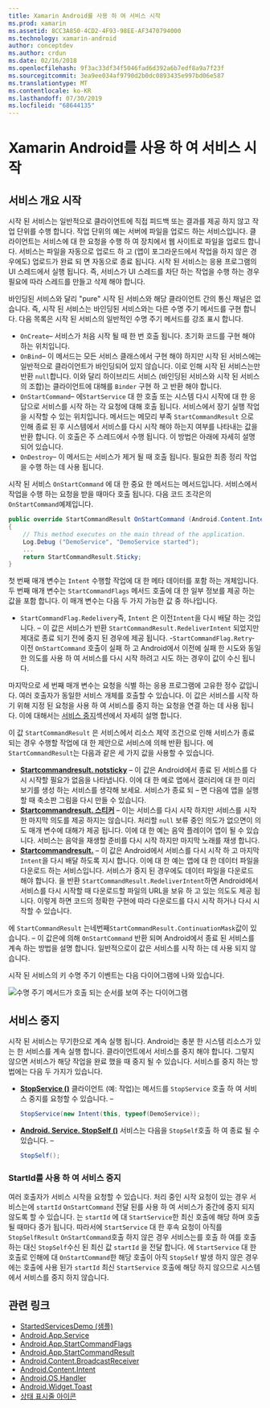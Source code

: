 ```yaml
---
title: Xamarin Android를 사용 하 여 서비스 시작
ms.prod: xamarin
ms.assetid: 8CC3A850-4CD2-4F93-98EE-AF3470794000
ms.technology: xamarin-android
author: conceptdev
ms.author: crdun
ms.date: 02/16/2018
ms.openlocfilehash: 9f3ac33df34f5046fad6d392a6b7edf8a9a7f23f
ms.sourcegitcommit: 3ea9ee034af9790d2b0dc0893435e997bd06e587
ms.translationtype: MT
ms.contentlocale: ko-KR
ms.lasthandoff: 07/30/2019
ms.locfileid: "68644135"
---
```

# <a name="started-services-with-xamarinandroid"></a>Xamarin Android를 사용 하 여 서비스 시작

## <a name="started-services-overview"></a>서비스 개요 시작

시작 된 서비스는 일반적으로 클라이언트에 직접 피드백 또는 결과를 제공 하지 않고 작업 단위를 수행 합니다. 작업 단위의 예는 서버에 파일을 업로드 하는 서비스입니다. 클라이언트는 서비스에 대 한 요청을 수행 하 여 장치에서 웹 사이트로 파일을 업로드 합니다. 서비스는 파일을 자동으로 업로드 하 고 (앱이 포그라운드에서 작업을 하지 않은 경우에도) 업로드가 완료 되 면 자동으로 종료 됩니다. 시작 된 서비스는 응용 프로그램의 UI 스레드에서 실행 됩니다. 즉, 서비스가 UI 스레드를 차단 하는 작업을 수행 하는 경우 필요에 따라 스레드를 만들고 삭제 해야 합니다.

바인딩된 서비스와 달리 "pure" 시작 된 서비스와 해당 클라이언트 간의 통신 채널은 없습니다. 즉, 시작 된 서비스는 바인딩된 서비스와는 다른 수명 주기 메서드를 구현 합니다. 다음 목록은 시작 된 서비스의 일반적인 수명 주기 메서드를 강조 표시 합니다.

- `OnCreate`&ndash; 서비스가 처음 시작 될 때 한 번 호출 됩니다. 초기화 코드를 구현 해야 하는 위치입니다.
- `OnBind`&ndash; 이 메서드는 모든 서비스 클래스에서 구현 해야 하지만 시작 된 서비스에는 일반적으로 클라이언트가 바인딩되어 있지 않습니다. 이로 인해 시작 된 서비스는만 반환 `null`합니다. 이와 달리 하이브리드 서비스 (바인딩된 서비스와 시작 된 서비스의 조합)는 클라이언트에 대해를 `Binder` 구현 하 고 반환 해야 합니다.
- `OnStartCommand`&ndash; 에`StartService` 대 한 호출 또는 시스템 다시 시작에 대 한 응답으로 서비스를 시작 하는 각 요청에 대해 호출 됩니다. 서비스에서 장기 실행 작업을 시작할 수 있는 위치입니다. 메서드는 메모리 부족 `StartCommandResult` 으로 인해 종료 된 후 시스템에서 서비스를 다시 시작 해야 하는지 여부를 나타내는 값을 반환 합니다. 이 호출은 주 스레드에서 수행 됩니다. 이 방법은 아래에 자세히 설명 되어 있습니다.
- `OnDestroy`&ndash; 이 메서드는 서비스가 제거 될 때 호출 됩니다. 필요한 최종 정리 작업을 수행 하는 데 사용 됩니다.

시작 된 서비스 `OnStartCommand` 에 대 한 중요 한 메서드는 메서드입니다. 서비스에서 작업을 수행 하는 요청을 받을 때마다 호출 됩니다. 다음 코드 조각은의 `OnStartCommand`예제입니다. 

```csharp
public override StartCommandResult OnStartCommand (Android.Content.Intent intent, StartCommandFlags flags, int startId)
{
    // This method executes on the main thread of the application.
    Log.Debug ("DemoService", "DemoService started");
    ...
    return StartCommandResult.Sticky;
}
```

첫 번째 매개 변수는 `Intent` 수행할 작업에 대 한 메타 데이터를 포함 하는 개체입니다. 두 번째 매개 변수는 `StartCommandFlags` 메서드 호출에 대 한 일부 정보를 제공 하는 값을 포함 합니다. 이 매개 변수는 다음 두 가지 가능한 값 중 하나입니다.

- `StartCommandFlag.Redelivery`즉, `Intent` 은 이전`Intent`을 다시 배달 하는 것입니다. &ndash; 이 값은 서비스가 반환 `StartCommandResult.RedeliverIntent` 되었지만 제대로 종료 되기 전에 중지 된 경우에 제공 됩니다.
-`StartCommandFlag.Retry`&dash; 이전 `OnStartCommand` 호출이 실패 하 고 Android에서 이전에 실패 한 시도와 동일한 의도를 사용 하 여 서비스를 다시 시작 하려고 시도 하는 경우이 값이 수신 됩니다.
 
마지막으로 세 번째 매개 변수는 요청을 식별 하는 응용 프로그램에 고유한 정수 값입니다. 여러 호출자가 동일한 서비스 개체를 호출할 수 있습니다. 이 값은 서비스를 시작 하기 위해 지정 된 요청을 사용 하 여 서비스를 중지 하는 요청을 연결 하는 데 사용 됩니다. 이에 대해서는 [서비스 중지](#Stopping_the_Service)섹션에서 자세히 설명 합니다. 

이 값 `StartCommandResult` 은 서비스에서 리소스 제약 조건으로 인해 서비스가 종료 되는 경우 수행할 작업에 대 한 제안으로 서비스에 의해 반환 됩니다. 에 `StartCommandResult`는 다음과 같은 세 가지 값을 사용할 수 있습니다.

- **[Startcommandresult. notsticky](xref:Android.App.StartCommandResult.NotSticky)** &ndash; 이 값은 Android에서 종료 된 서비스를 다시 시작할 필요가 없음을 나타냅니다. 이에 대 한 예로 앱에서 갤러리에 대 한 미리 보기를 생성 하는 서비스를 생각해 보세요. 서비스가 종료 되 &ndash; 면 다음에 앱을 실행할 때 축소판 그림을 다시 만들 수 있습니다.
- **[Startcommandresult. 스티커](xref:Android.App.StartCommandResult.Sticky)** &ndash; 이는 서비스를 다시 시작 하지만 서비스를 시작한 마지막 의도를 제공 하지는 않습니다. 처리할 `null` 보류 중인 의도가 없으면이 의도 매개 변수에 대해가 제공 됩니다. 이에 대 한 예는 음악 플레이어 앱이 될 수 있습니다. 서비스는 음악을 재생할 준비를 다시 시작 하지만 마지막 노래를 재생 합니다.
- **[Startcommandresult.](xref:Android.App.StartCommandResult.RedeliverIntent)** &ndash; 이 값은 Android에서 서비스를 다시 시작 하 고 마지막 `Intent`을 다시 배달 하도록 지시 합니다. 이에 대 한 예는 앱에 대 한 데이터 파일을 다운로드 하는 서비스입니다. 서비스가 중지 된 경우에도 데이터 파일을 다운로드 해야 합니다. 을 반환 `StartCommandResult.RedeliverIntent`하면 Android에서 서비스를 다시 시작할 때 다운로드할 파일의 URL을 보유 하 고 있는 의도도 제공 됩니다. 이렇게 하면 코드의 정확한 구현에 따라 다운로드를 다시 시작 하거나 다시 시작할 수 있습니다.

에 `StartCommandResult` 는네번째`StartCommandResult.ContinuationMask`값이 있습니다. &ndash; 이 값은에 의해 `OnStartCommand` 반환 되며 Android에서 종료 된 서비스를 계속 하는 방법을 설명 합니다. 일반적으로이 값은 서비스를 시작 하는 데 사용 되지 않습니다.

시작 된 서비스의 키 수명 주기 이벤트는 다음 다이어그램에 나와 있습니다. 

![수명 주기 메서드가 호출 되는 순서를 보여 주는 다이어그램](started-services-images/started-service-01.png "수명 주기 메서드가 호출 되는 순서를 보여 주는 다이어그램")

<a name="Stopping_the_Service" />

## <a name="stopping-the-service"></a>서비스 중지

시작 된 서비스는 무기한으로 계속 실행 됩니다. Android는 충분 한 시스템 리소스가 있는 한 서비스를 계속 실행 합니다. 클라이언트에서 서비스를 중지 해야 합니다. 그렇지 않으면 서비스가 해당 작업을 완료 했을 때 중지 될 수 있습니다. 서비스를 중지 하는 방법에는 다음 두 가지가 있습니다. 

- **[StopService ()](xref:Android.Content.Context.StopService*)** 클라이언트 (예: 작업)는 메서드를 `StopService` 호출 하 여 서비스 중지를 요청할 수 있습니다. &ndash;

    ```csharp
    StopService(new Intent(this, typeof(DemoService));
    ```

- **[Android. Service. StopSelf ()](xref:Android.App.Service.StopSelf*)** 서비스는 다음을 `StopSelf`호출 하 여 종료 될 수 있습니다. &ndash;

    ```csharp
    StopSelf();
    ```

### <a name="using-startid-to-stop-a-service"></a>StartId를 사용 하 여 서비스 중지

여러 호출자가 서비스 시작을 요청할 수 있습니다. 처리 중인 시작 요청이 있는 경우 서비스는에 `startId` `OnStartCommand` 전달 된를 사용 하 여 서비스가 중간에 중지 되지 않도록 할 수 있습니다. 는 `startId` 에 대 `StartService`한 최신 호출에 해당 하며 호출 될 때마다 증가 됩니다. 따라서에 `StartService` 대 한 후속 요청이 아직를 `StopSelfResult` `OnStartCommand`호출 하지 않은 경우 서비스는를 호출 하 여를 호출 하는 대신 `StopSelf`수신 된 최신 값 `startId` 을 전달 합니다. 에 `StartService` 대 한 호출로 인해에 대 `OnStartCommand`한 해당 호출이 아직 `StopSelf` 발생 하지 않은 경우에는 호출에 사용 된가 `startId` 최신 `StartService` 호출에 해당 하지 않으므로 시스템에서 서비스를 중지 하지 않습니다.

## <a name="related-links"></a>관련 링크

- [StartedServicesDemo (샘플)](https://docs.microsoft.com/samples/xamarin/monodroid-samples/applicationfundamentals-servicesamples-startedservicesdemo)
- [Android.App.Service](xref:Android.App.Service)
- [Android.App.StartCommandFlags](xref:Android.App.StartCommandFlags)
- [Android.App.StartCommandResult](xref:Android.App.StartCommandResult)
- [Android.Content.BroadcastReceiver](xref:Android.Content.BroadcastReceiver)
- [Android.Content.Intent](xref:Android.Content.Intent)
- [Android.OS.Handler](xref:Android.OS.Handler)
- [Android.Widget.Toast](xref:Android.Widget.Toast)
- [상태 표시줄 아이콘](https://developer.android.com/guide/practices/ui_guidelines/icon_design_status_bar.html)
